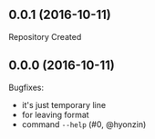 ## 0.0.1 (2016-10-11)

Repository Created



## 0.0.0 (2016-10-11)

Bugfixes:
  - it's just temporary line
  - for leaving format
  - command `--help` (#0, @hyonzin)
